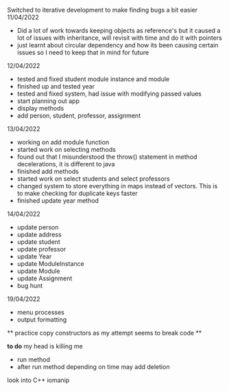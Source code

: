 
Switched to iterative development to make finding bugs a bit easier
11/04/2022 
+ Did a lot of work towards keeping objects as reference's but it caused a lot of issues with inheritance, will revisit with time and do it with pointers
+ just learnt about circular dependency and how its been causing certain issues so I need to keep that in mind for future 

12/04/2022
+ tested and fixed student module instance and module
+ finished up and tested year
+ tested and fixed system, had issue with modifying passed values
+ start planning out app
+ display methods
+ add person, student, professor, assignment

13/04/2022
+ working on add module function
+ started work on selecting methods 
+ found out that I misunderstood the throw() statement in method decelerations, it is different to java
+ finished add methods
+ started work on select students and select professors
+ changed system to store everything in maps instead of vectors. This is to make checking for duplicate keys faster
+ finished update year method

14/04/2022
+ update person
+ update address
+ update student
+ update professor
+ update Year
+ update ModuleInstance
+ update Module
+ update Assignment
+ bug hunt

19/04/2022
+ menu processes
+ output formatting 

** practice copy constructors as my attempt seems to break code **

**to do** my head is killing me
* run method
* after run method depending on time may add deletion


look into C++ iomanip
